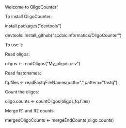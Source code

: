 Welcome to OligoCounter!

To install OligoCounter:

install.packages("devtools")

devtools::install_github("sccbioinformatics/OligoCounter")

To use it:

Read oligos:

oligos <- readOligos("My_oligos.csv")

Read fastqnames:

fq.files <- readFastqFileNames(path=".",pattern="fastq")

Count the oligos:

oligo.counts <- countOligos(oligos,fq.files)

Merge R1 and R2 counts:

mergedOligoCounts <- mergeEndCounts(oligo.counts)
